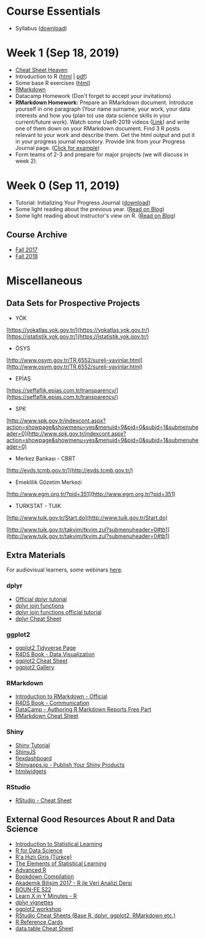 # Course Essentials

+ Syllabus ([download](files/bda_503_syllabus_fall_2019.pdf))
<!-- + [Progress Journals](pj19list.html) -->

<!-- # Week 7 (Dec 26, 2018)

+ Presentations!

# Week 6 (Dec 12, 2018)

+ Guest lecture by [Uğur Kemal Solak](https://www.linkedin.com/in/ugur-kemal-solak-b33a331a/) from Accenture Turkey.
+ Machine Learning Part II ([html](archive/fall17/files/intro_to_ml_2.html) \| [pdf](archive/fall17/files/intro_to_ml_2.pdf))
+ Machine Learning Parts Exercises (ps. not assignments)
  + Exercise 1: Esoph and Youth Survey ([html](archive/fall17/files/assignment_youth_survey.html) \| [pdf](archive/fall17/files/assignment_youth_survey.pdf))
  + Exercise 2: Spam Data ([html](archive/fall17/files/assignment_spam_data.html) \| [pdf](archive/fall17/files/assignment_spam_data.pdf))
  + Exercise 3: Diamonds Data ([html](archive/fall17/files/assignment_diamonds_data.html) \| [pdf](archive/fall17/files/assignment_diamonds_data.pdf))


# Week 5 (Nov 28, 2018)

+ Guest lecture by [Mustafa Onan, CFA](https://www.linkedin.com/in/onanmustafa/) from Sabancı Holding.
+ Machine Learning Part I ([html](archive/fall17/files/intro_to_ml.html) \| [pdf](archive/fall17/files/intro_to_ml.pdf))
+ Bonus: Introduction to Cloud Computing. Make sure you get the [GitHub Student Developer Pack](https://education.github.com/pack). Participation is completely voluntary.
  + Create an account in [Digital Ocean](https://www.digitalocean.com/)
  + Check this [old tutorial](http://berkorbay.me/documents/R_on_cloud.html)
  + Magic command: `docker run -e USER=rstudio -e PASSWORD=rstudio2 -d -p 8787:8787 rocker/tidyverse`
+ Project Guidelines [html](files/project_guidelines.html) \| [pdf](files/project_guidelines.pdf)

# Week 4 (Nov 14, 2018)

+ (Nov 20, 2018) All ODD car sales data can be found in [here](files/car_data_aggregate.rds). Deadline extended to Nov 25.
+ Guest lecture by [Mehmet Memecan](https://www.linkedin.com/in/mehmet-memecan-1187784b/), Co-Founder and CEO of Tarfin, an fintech company specialized in agricultural inputs financing.
+ This week we are going to learn about `shiny` and `reticulate` packages. Remember reticulate requires Python installed. Make sure these packages are working on your computers.
  + Package installations [link](https://gist.github.com/berkorbay/5793188b7ebfe013ce64703179f9aa01)
  + `shiny` to create interactive dashboards on web browsers ([official tutorial](https://shiny.rstudio.com/tutorial/)). Also see the Shiny Cheatsheet.
  + `reticulate` to seamlessly integrate python scripts ([official tutorial](https://rstudio.github.io/reticulate/articles/calling_python.html))

# Week 3 (Oct 31, 2018)

+ Guest lecture by [Hayrettin Konuk](https://www.linkedin.com/in/hayrettinkonuk/) from Borsa Istanbul Takasbank ([file](files/CCP_Analytics 31102018.pptx))
+ ggplot2 ([html](files/ggplot2_lecture.html) \| [pdf](files/ggplot2_lecture.pdf))
+ Lubridate ([Link](https://lubridate.tidyverse.org/))
+ EGM Example ([data](files/egm_example_data.xlsx)) ([source](http://web2.egm.org.tr/webegm2/chart/besgosterge/wg_sirketview_tablolu.asp?raportip=10))
+ ODD Assignment Example Rmd file ([click](files/odd_example.Rmd))


## ODD Assignment Part 2

+ Submit a merge request to [this file](https://github.com/MEF-BDA503/mef-bda503.github.io/blob/master/files/car_data_merge.R) with the code piece to add your rds file to the main file. Replicate the example with your working code.
+ Perform a brief but striking exploratory analysis with the full car sales data. Your main analysis should include only a single angle and a single plot. You can perform more analyses after the first analysis.

## Group Projects Initialization

+ Email the instructor with your intentions for a project (Proposal Phase). Your intentions should include the topic, a description of the data and tentatively planned (3 to 5 items) work.
+ You may ask the instructor about creative project ideas.
+ Create group progress journal (gpj18) with the link provided by the instructor.
+ All members of the group should join to the repository. Remember your group should consist of either 4 or 5 people.
+ On your gpj page write the name of the group, group member name surnames, brief description of your intended project and data.
+ Perform an initial exploratory analysis on the data and post the outcome html on your gpj.
+ Email the instructor the link of your gpj18 webpage.

# Week 2 (Oct 17, 2018)

+ Some base R exercises (Solutions!) ([html](https://r338.github.io/ab-2017/dokumanlar/dokuman_temel_alistirma_cozumler.html))
+ Tidyverse Introduction: dplyr ([html](https://mef-bda503.github.io/archive/fall17/files/tidyverse_recap_p1.html) \|[pdf](https://mef-bda503.github.io/archive/fall17/files/tidyverse_recap_p1.pdf))
+ dplyr join operations [1](http://stat545.com/bit001_dplyr-cheatsheet.html), [2](https://dplyr.tidyverse.org/reference/join.html)
+ Bonus Material (Program coordinator's recommendation): [EdX - The Analytics Edge](https://courses.edx.org/courses/course-v1:MITx+15.071x+3T2018/course/)

##  ODD Assignment

+ ODD Assignment Example ([html](files/odd_example.html))

This is a very easy one. The homework is about standardizing and merging data. I did most of the work in the example on course webpage. I expect something very similar. Here are the steps. Please try to do it as quick as possible and cooperate with your classmates if you are having any trouble.

+ Go to the Google Drive Excel sheet that I sent the invites to you.
+ Choose a month (preferably most recent that is not taken) and write your name and email on it.
+ Go to ODD site and download the data. Rename and add it to your github repository.
+ Follow the example and write the RMarkdown document that will download the raw excel from your repository, manipulate it in the desired format (check the example) and save it in an RDS file.
+ Add some analysis to the RMarkdown document using your dplyr skills.
-->

# Week 1 (Sep 18, 2019)

+ [Cheat Sheet Heaven](https://www.rstudio.com/resources/cheatsheets/)
+ Introduction to R ([html](archive/fall17/files/01_R_Basics.html) \| [pdf](archive/fall17/files/01_R_Basics.pdf))
+ Some base R exercises ([html](https://r338.github.io/ab-2017/dokumanlar/dokuman_temel_alistirma.html))
+ [RMarkdown](https://rmarkdown.rstudio.com/)
+ Datacamp Homework (Don't forget to accept your invitations)
+ **RMarkdown Homework:** Prepare an RMarkdown document. Introduce yourself in one paragraph (Your name surname, your work, your data interests and how you (plan to) use data science skills in your current/future work). Watch some UseR-2019 videos ([Link](https://www.youtube.com/channel/UC_R5smHVXRYGhZYDJsnXTwg/videos)) and write one of them down on your RMarkdown document. Find 3 R posts relevant to your work and describe them. Get the html output and put it in your progress journal repository. Provide link from your Progress Journal page. ([Click for example](https://boun-etm58d.github.io/pj-SezginYildiz/Assignment1.html))
+ Form teams of 2-3 and prepare for major projects (we will discuss in week 2).


# Week 0 (Sep 11, 2019)

+ Tutorial: Initializing Your Progress Journal ([download](files/initial_bonus_tutorial.pdf))
+ Some light reading about the previous year. ([Read on Blog](https://medium.com/@berk.orbay/how-to-teach-an-awesome-data-analysis-course-922f5e5651c0))
+ Some light reading about instructor's view on R. ([Read on Blog](https://medium.com/yes-r-can/why-r-stats-is-the-best-2c09d77de25b))

## Course Archive

+ [Fall 2017](https://mef-bda503.github.io/archive/fall17/)
+ [Fall 2018](https://mef-bda503.github.io/archive/fall18/)

# Miscellaneous

## Data Sets for Prospective Projects

+ YÖK

[https://yokatlas.yok.gov.tr/](https://yokatlas.yok.gov.tr/)
[https://istatistik.yok.gov.tr/](https://istatistik.yok.gov.tr/)

+ ÖSYS

[http://www.osym.gov.tr/TR,6552/sureli-yayinlar.html](http://www.osym.gov.tr/TR,6552/sureli-yayinlar.html)

+ EPİAŞ

[https://seffaflik.epias.com.tr/transparency/](https://seffaflik.epias.com.tr/transparency/)

+ SPK

[http://www.spk.gov.tr/indexcont.aspx?action=showpage&showmenu=yes&menuid=9&pid=0&subid=1&submenuheader=0](http://www.spk.gov.tr/indexcont.aspx?action=showpage&showmenu=yes&menuid=9&pid=0&subid=1&submenuheader=0)

+ Merkez Bankası - CBRT

[http://evds.tcmb.gov.tr/](http://evds.tcmb.gov.tr/)

+ Emeklilik Gözetim Merkezi

[http://www.egm.org.tr/?pid=351](http://www.egm.org.tr/?pid=351)

+ TURKSTAT - TUIK

[http://www.tuik.gov.tr/Start.do](http://www.tuik.gov.tr/Start.do)

[http://www.tuik.gov.tr/takvim/tkvim.zul?submenuheader=0#tb1](http://www.tuik.gov.tr/takvim/tkvim.zul?submenuheader=0#tb1)


## Extra Materials

For audiovisual learners, some webinars [here](https://www.rstudio.com/resources/webinars/).

### dplyr

+ [Official dplyr tutorial](https://cran.r-project.org/web/packages/dplyr/vignettes/dplyr.html)
+ [dplyr join functions](http://stat545.com/bit001_dplyr-cheatsheet.html)
+ [dplyr join functions official tutorial](https://cran.r-project.org/web/packages/dplyr/vignettes/two-table.html)
+ [dplyr Cheat Sheet](https://github.com/rstudio/cheatsheets/raw/master/data-transformation.pdf)

### ggplot2

+ [ggplot2 Tidyverse Page](http://ggplot2.tidyverse.org/)
+ [R4DS Book - Data Visualization](http://r4ds.had.co.nz/data-visualisation.html)
+ [ggplot2 Cheat Sheet](https://github.com/rstudio/cheatsheets/raw/master/data-visualization-2.1.pdf)
+ [ggplot2 Gallery](http://www.r-graph-gallery.com/portfolio/ggplot2-package/)

### RMarkdown

+ [Introduction to RMarkdown - Official](http://rmarkdown.rstudio.com/lesson-1.html)
+ [R4DS Book - Communication](http://r4ds.had.co.nz/communicate-intro.html)
+ [DataCamp - Authoring R Markdown Reports Free Part](https://www.datacamp.com/courses/reporting-with-r-markdown)
+ [RMarkdown Cheat Sheet](https://www.rstudio.com/wp-content/uploads/2015/03/rmarkdown-reference-guide.png)

### Shiny

+ [Shiny Tutorial](https://shiny.rstudio.com/tutorial/)
+ [ShinyJS](https://deanattali.com/shinyjs/)
+ [flexdashboard](http://rmarkdown.rstudio.com/flexdashboard/)
+ [Shinyapps.io - Publish Your Shiny Products](http://shinyapps.io/)
+ [htmlwidgets](http://www.htmlwidgets.org/)

### RStudio

+ [RStudio - Cheat Sheet](https://github.com/rstudio/cheatsheets/raw/master/rstudio-ide.pdf)

## External Good Resources About R and Data Science

+ [Introduction to Statistical Learning](http://www-bcf.usc.edu/~gareth/ISL/book.html)
+ [R for Data Science](http://r4ds.had.co.nz/)
+ [R'a Hızlı Giriş (Türkçe)](https://r338.github.io/ab-2017/dokumanlar/RHizliGiris.pdf)
+ [The Elements of Statistical Learning](https://web.stanford.edu/~hastie/ElemStatLearn/)
+ [Advanced R](http://adv-r.had.co.nz/)
+ [Bookdown Compilation](https://bookdown.org/)
+ [Akademik Bilişim 2017 - R ile Veri Analizi Dersi](https://r338.github.io/ab-2017/)
+ [BOUN-FE 522](https://github.com/berkorbay/fe522)
+ [Learn X in Y Minutes - R](https://learnxinyminutes.com/docs/r/)
+ [dplyr vignettes](https://cran.r-project.org/web/packages/dplyr/vignettes/dplyr.html)
+ [ggplot2 workshop](http://tutorials.iq.harvard.edu/R/Rgraphics/Rgraphics.html)
+ [RStudio Cheat Sheets (Base R, dplyr, ggplot2, RMarkdown etc.)](https://www.rstudio.com/resources/cheatsheets/)
+ [R Reference Cards](https://cran.r-project.org/doc/contrib/Short-refcard.pdf)
+ [data.table Cheat Sheet](https://s3.amazonaws.com/assets.datacamp.com/blog_assets/datatable_Cheat_Sheet_R.pdf)
